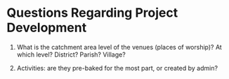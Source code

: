Questions Regarding Project Development
=======================================

1.  What is the catchment area level of the venues (places of worship)? At which level? District? Parish? Village?

2.  Activities: are they pre-baked for the most part, or created by admin?
